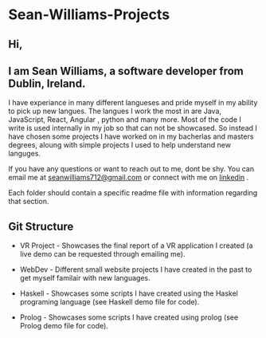 # Sean-Williams-Projects

## Hi,

## I am Sean Williams, a software developer from Dublin, Ireland.
I have experiance in many different langueses and pride myself in my ability to pick up new langues.
The langues I work the most in are Java, JavaScript, React, Angular , python and many more.
Most of the code I write is used internally in my job so that can not be showcased.
So instead I have chosen some projects I have worked on in my bacherlas and masters degrees, aloung with simple projects I used to help understand new languges.

If you have any questions or want to reach out to me, dont be shy.
You can email me at seanwilliams712@gmail.com or connect with me on [linkedin](http://www.linkedin.com/in/sean-williams-834525140) .

Each folder should contain a specific readme file with information regarding that section.

## Git Structure

* VR Project - Showcases the final report of a VR application I created (a live demo can be requested through emailing me).

* WebDev - Different small website projects I have created in the past to get myself familair with new languages.

* Haskell - Showcases some scripts I have created using the Haskel programing language (see Haskell demo file for code).

* Prolog - Showcases some scripts I have created using prolog (see Prolog demo file for code).
